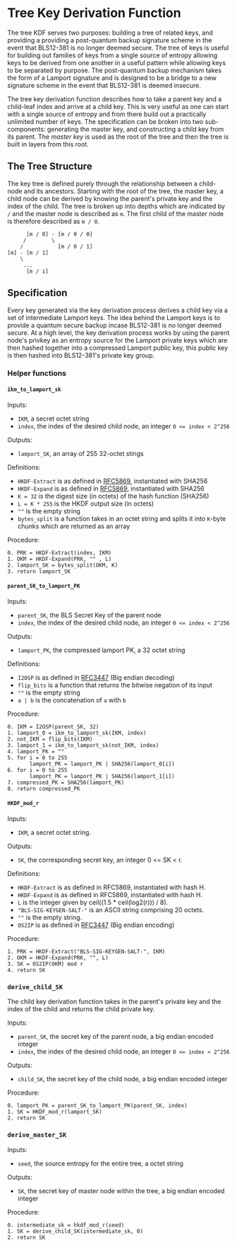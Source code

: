 # Tree Key Derivation Function

The tree KDF serves two purposes: building a tree of related keys, and providing a providing a post-quantum backup signature scheme in the event that BLS12-381 is no longer deemed secure. The tree of keys is useful for building out families of keys from a single source of entropy allowing keys to be derived from one another in a useful pattern while allowing keys to be separated by purpose. The post-quantum backup mechanism takes the form of a Lamport signature and is designed to be a bridge to a new signature scheme in the event that BLS12-381 is deemed insecure.

The tree key derivation function describes how to take a parent key and a child-leaf index and arrive at a child key. This is very useful as one can start with a single source of entropy and from there build out a practically unlimited number of keys. The specification can be broken into two sub-components: generating the master key, and constructing a child key from its parent. The *master key* is used as the root of the tree and then the tree is built in layers from this root.

## The Tree Structure

The key tree is defined purely through the relationship between a child-node and its ancestors. Starting with the root of the tree, the master key, a child node can be derived by knowing the parent's private key and the index of the child. The tree is broken up into depths which are indicated by `/` and the master node is described as `m`. The first child of the master node is therefore described as `m / 0`.

```text
      [m / 0] - [m / 0 / 0]
     /        \
    /           [m / 0 / 1]
[m] - [m / 1]
    \
     ...
      [m / i]
```

## Specification

Every key generated via the key derivation process derives a child key via a set of intermediate Lamport keys. The idea behind the Lamport keys is to provide a quantum secure backup incase BLS12-381 is no longer deemed secure. At a high level, the key derivation process works by using the parent node's privkey as an entropy source for the Lamport private keys which are then hashed together into a compressed Lamport public key, this public key is then hashed into BLS12-381's private key group.

### Helper functions

#### `ikm_to_lamport_sk`

Inputs:

* `IKM`, a secret octet string
* `index`, the index of the desired child node, an integer `0 <= index < 2^256`

Outputs:

* `lamport_SK`, an array of 255 32-octet stings

Definitions:

* `HKDF-Extract` is as defined in [RFC5869](https://tools.ietf.org/html/rfc5869), instantiated with SHA256
* `HKDF-Expand` is as defined in [RFC5869](https://tools.ietf.org/html/rfc5869), instantiated with SHA256
* `K = 32` is the digest size (in octets) of the hash function (SHA256)
* `L = K * 255` is the HKDF output size (in octets)
* `""` is the empty string
* `bytes_split` is a function takes in an octet string and splits it into `K`-byte chunks which are returned as an array

Procedure:

``` text
0. PRK = HKDF-Extract(index, IKM)
1. OKM = HKDF-Expand(PRK, "" , L)
2. lamport_SK = bytes_split(OKM, K)
3. return lamport_SK
```

#### `parent_SK_to_lamport_PK`

Inputs:

* `parent_SK`, the BLS Secret Key of the parent node
* `index`, the index of the desired child node, an integer `0 <= index < 2^256`

Outputs:

* `lamport_PK`, the compressed lamport PK, a 32 octet string

Definitions:

* `I2OSP` is as defined in [RFC3447](https://www.ietf.org/rfc/rfc3447.txt) (Big endian decoding)
* `flip_bits` is a function that returns the bitwise negation of its input
* `""` is the empty string
* `a | b` is the concatenation of `a` with `b`

Procedure:

```text
0. IKM = I2OSP(parent_SK, 32)
1. lamport_0 = ikm_to_lamport_sk(IKM, index)
2. not_IKM = flip_bits(IKM)
3. lamport_1 = ikm_to_lamport_sk(not_IKM, index)
4. lamport_PK = ""
5. for i = 0 to 255
       lamport_PK = lamport_PK | SHA256(lamport_0[i])
6. for i = 0 to 255
       lamport_PK = lamport_PK | SHA256(lamport_1[i])
7. compressed_PK = SHA256(lamport_PK)
8. return compressed_PK
```

#### `HKDF_mod_r`

Inputs:

* `IKM`, a secret octet string.

Outputs:

* `SK`, the corresponding secret key, an integer 0 <= SK < r.

Definitions:

* `HKDF-Extract` is as defined in RFC5869, instantiated with hash H.
* `HKDF-Expand` is as defined in RFC5869, instantiated with hash H.
* `L` is the integer given by ceil((1.5 * ceil(log2(r))) / 8).
* `"BLS-SIG-KEYGEN-SALT-"` is an ASCII string comprising 20 octets.
* `""` is the empty string.
* `OS2IP` is as defined in [RFC3447](https://www.ietf.org/rfc/rfc3447.txt) (Big endian encoding)

Procedure:

```text
1. PRK = HKDF-Extract("BLS-SIG-KEYGEN-SALT-", IKM)
2. OKM = HKDF-Expand(PRK, "", L)
3. SK = OS2IP(OKM) mod r
4. return SK
```

### `derive_child_SK`

The child key derivation function takes in the parent's private key and the index of the child and returns the child private key.

Inputs:

* `parent_SK`, the secret key of the parent node, a big endian encoded integer
* `index`, the index of the desired child node, an integer `0 <= index < 2^256`

Outputs:

* `child_SK`, the secret key of the child node, a big endian encoded integer

Procedure:

```text
0. lamport_PK = parent_SK_to_lamport_PK(parent_SK, index)
1. SK = HKDF_mod_r(lamport_SK)
2. return SK
```

### `derive_master_SK`

Inputs:

* `seed`, the source entropy for the entire tree, a octet string

Outputs:

* `SK`, the secret key of master node within the tree, a big endian encoded integer

Procedure:

```text
0. intermediate_sk = hkdf_mod_r(seed)
1. SK = derive_child_SK(intermediate_sk, 0)
2. return SK
```
